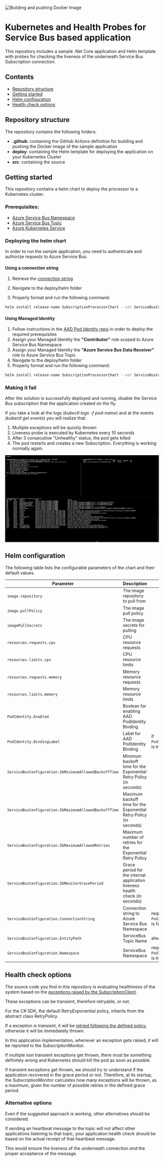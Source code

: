 ![Building and pushing Docker Image](https://github.com/danigian/aks-servicebus-health/workflows/Building%20and%20pushing%20Docker%20Image/badge.svg)

# Kubernetes and Health Probes for Service Bus based application

This repository includes a sample .Net Core application and Helm template with probes for checking the liveness of the underneath Service Bus Subscription connection.

## Contents

* [Repository structure](#repository-structure)
* [Getting started](#getting-started)
* [Helm configuration](#helm-configuration)
* [Health check options](#health-check-options)

## Repository structure

The repository contains the following folders:

- **.github**: containing the GitHub Actions definition for building and pushing the Docker image of the sample application
- **deploy**: containing the Helm template for deploying the application on your Kubernetes Cluster
- **src**: containing the source

## Getting started

This repository contains a helm chart to deploy the processor to a Kubernetes cluster.

### Prerequisites:

- [Azure Service Bus Namespace](https://docs.microsoft.com/en-us/azure/service-bus-messaging/service-bus-create-namespace-portal)
- [Azure Service Bus Topic](https://docs.microsoft.com/en-us/azure/service-bus-messaging/service-bus-quickstart-topics-subscriptions-portal#create-a-topic-using-the-azure-portal)
- [Azure Kubernetes Service](https://docs.microsoft.com/en-us/azure/aks/kubernetes-walkthrough-portal)

### Deploying the helm chart

In order to run the sample application, you need to authenticate and authorize requests to Azure Service Bus.

#### Using a connection string

1) Retrieve the [connection string](https://docs.microsoft.com/en-us/azure/service-bus-messaging/service-bus-create-namespace-portal#get-the-connection-string)

1) Navigate to the deploy/helm folder

1) Properly format and run the following command:

```bash
helm install release-name SubscriptionProcessorChart --set ServiceBusConfiguration.ConnectionString="ConnectionStringYouRetrievedBefore" --set ServiceBusConfiguration.EntityPath="TopicName"
```

#### Using Managed Identity

1) Follow instructions in the [AAD Pod Identity repo](https://github.com/Azure/aad-pod-identity) in order to deploy the required prerequisites
1) Assign your Managed Identity the **"Contributor"** role scoped to Azure Service Bus Namespace
1) Assign your Managed Identity the **"Azure Service Bus Data Receiver"** role to Azure Service Bus Topic
1) Navigate to the deploy/helm folder
1) Properly format and run the following command:

```bash
helm install release-name SubscriptionProcessorChart --set ServiceBusConfiguration.Namespace="Namespace" --set ServiceBusConfiguration.EntityPath="TopicName" --set PodIdentity.Enabled=true --set PodIdentity.BindingLabel="The Label You Specified In Step1"
```

### Making it fail

After the solution is successfully deployed and running, disable the Service Bus subscription that the application created on the fly.

If you take a look at the logs (*kubectl logs -f pod-name*) and at the events (*kubectl get events*) you will realize that:

1) Multiple exceptions will be quickly thrown
1) Liveness probe is executed by Kubernetes every 10 seconds
1) After 3 consecutive "Unhealthy" status, the pod gets killed
1) The pod restarts and creates a new Subscription. Everything is working normally again.

![Demo](running_demo.gif)

## Helm configuration
The following table lists the configurable parameters of the chart and their default values.

| Parameter | Description | Required | Default |
|---|---|---|---|
| `image.repository` | The image repository to pull from | | danigian/aks-servicebus-health |
| `image.pullPolicy` | The image pull policy | | Always |
| `imagePullSecrets` | The image secrets for pulling | | [] |
| `resources.requests.cpu` | CPU resource requests | | 300m |
| `resources.limits.cpu`| CPU resource limits | | 300m |
| `resources.requests.memory` | Memory resource requests | | 256Mi |
| `resources.limits.memory`| Memory resource limits | | 256Mi |
| `PodIdentity.Enabled` | Boolean for enabling AAD PodIdentity Binding | | false |
| `PodIdentity.BindingLabel` | Label for AAD PodIdentity Binding | if `PodIdentity.Enabled` is true | "" |
| `ServiceBusConfiguration.SbMinimumAllowedBackoffTime` | Minimum backoff time for the Exponential Retry Policy (in seconds) | | 0 |
| `ServiceBusConfiguration.SbMaximumAllowedBackoffTime` | Maximum backoff time for the Exponential Retry Policy (in seconds) | | 30 |
| `ServiceBusConfiguration.SbMaximumAllowedRetries` | Maximum number of retries for the Exponential Retry Policy | | 5 |
| `ServiceBusConfiguration.SbMonitorGracePeriod` | Grace period for the internal application liveness health check (in seconds) | | 120 |
| `ServiceBusConfiguration.ConnectionString` | Connection string to Azure Service Bus Namespace | required if `PodIdentity.Enabled` is false | "" |
| `ServiceBusConfiguration.EntityPath` | ServiceBus Topic Name | always required | "" |
| `ServiceBusConfiguration.Namespace` | ServiceBus Namespace | required if `PodIdentity.Enabled` is true | "" |

## Health check options

The source code you find in this repository is evaluating healthiness of the system based on the [exceptions raised by the SubscriptionClient](https://docs.microsoft.com/en-us/azure/service-bus-messaging/service-bus-messaging-exceptions).

These exceptions can be transient, therefore retryable, or not.

For the C# SDK, the default RetryExponential policy, inherits from the abstract class RetryPolicy. 

If a exception is transient, it will be [retried following the defined policy](https://github.com/Azure/azure-sdk-for-net/blob/7f194f90110a04595714cd14e458301b02836477/sdk/servicebus/Microsoft.Azure.ServiceBus/src/RetryPolicy.cs#L116-L125), otherwise it will be immediately thrown.

In this application implementation, whenever an exception gets raised, it will be reported to the SubscriptionMonitor.

If multiple non transient exceptions get thrown, there must be something definitely wrong and Kubernetes should kill the pod as soon as possible.

If transient exceptions get thrown, we should try to understand if the application recovered in the grace period or not. Therefore, at its startup, the SubscriptionMonitor calculates how many exceptions will be thrown, as a maximum, given the number of possible retries in the defined grace period.

### Alternative options 

Even if the suggested approach is working, other alternatives should be considered.

If sending an heartbeat message to the topic will not affect other applications listening to that topic, your application health check should be based on the actual receipt of that heartbeat message.

This would ensure the liveness of the underneath connection *and* the proper acceptance of the message.